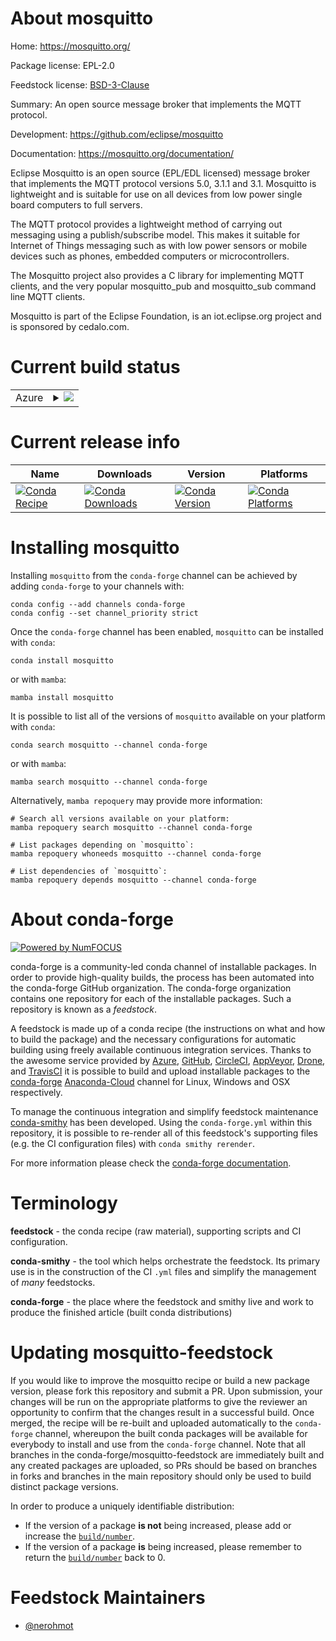 About mosquitto
===============

Home: https://mosquitto.org/

Package license: EPL-2.0

Feedstock license: [BSD-3-Clause](https://github.com/conda-forge/mosquitto-feedstock/blob/main/LICENSE.txt)

Summary: An open source message broker that implements the MQTT protocol.

Development: https://github.com/eclipse/mosquitto

Documentation: https://mosquitto.org/documentation/

Eclipse Mosquitto is an open source (EPL/EDL licensed) message broker that
implements the MQTT protocol versions 5.0, 3.1.1 and 3.1.
Mosquitto is lightweight and is suitable for use on all devices from low
power single board computers to full servers.

The MQTT protocol provides a lightweight method of carrying out messaging
using a publish/subscribe model. This makes it suitable for Internet of
Things messaging such as with low power sensors or mobile devices such as phones,
embedded computers or microcontrollers.

The Mosquitto project also provides a C library for implementing MQTT clients,
and the very popular mosquitto_pub and mosquitto_sub command line MQTT clients.

Mosquitto is part of the Eclipse Foundation, is an iot.eclipse.org project and
is sponsored by cedalo.com.


Current build status
====================


<table>
    
  <tr>
    <td>Azure</td>
    <td>
      <details>
        <summary>
          <a href="https://dev.azure.com/conda-forge/feedstock-builds/_build/latest?definitionId=16154&branchName=main">
            <img src="https://dev.azure.com/conda-forge/feedstock-builds/_apis/build/status/mosquitto-feedstock?branchName=main">
          </a>
        </summary>
        <table>
          <thead><tr><th>Variant</th><th>Status</th></tr></thead>
          <tbody><tr>
              <td>linux_64</td>
              <td>
                <a href="https://dev.azure.com/conda-forge/feedstock-builds/_build/latest?definitionId=16154&branchName=main">
                  <img src="https://dev.azure.com/conda-forge/feedstock-builds/_apis/build/status/mosquitto-feedstock?branchName=main&jobName=linux&configuration=linux_64_" alt="variant">
                </a>
              </td>
            </tr><tr>
              <td>linux_aarch64</td>
              <td>
                <a href="https://dev.azure.com/conda-forge/feedstock-builds/_build/latest?definitionId=16154&branchName=main">
                  <img src="https://dev.azure.com/conda-forge/feedstock-builds/_apis/build/status/mosquitto-feedstock?branchName=main&jobName=linux&configuration=linux_aarch64_" alt="variant">
                </a>
              </td>
            </tr><tr>
              <td>linux_ppc64le</td>
              <td>
                <a href="https://dev.azure.com/conda-forge/feedstock-builds/_build/latest?definitionId=16154&branchName=main">
                  <img src="https://dev.azure.com/conda-forge/feedstock-builds/_apis/build/status/mosquitto-feedstock?branchName=main&jobName=linux&configuration=linux_ppc64le_" alt="variant">
                </a>
              </td>
            </tr><tr>
              <td>win_64</td>
              <td>
                <a href="https://dev.azure.com/conda-forge/feedstock-builds/_build/latest?definitionId=16154&branchName=main">
                  <img src="https://dev.azure.com/conda-forge/feedstock-builds/_apis/build/status/mosquitto-feedstock?branchName=main&jobName=win&configuration=win_64_" alt="variant">
                </a>
              </td>
            </tr>
          </tbody>
        </table>
      </details>
    </td>
  </tr>
</table>

Current release info
====================

| Name | Downloads | Version | Platforms |
| --- | --- | --- | --- |
| [![Conda Recipe](https://img.shields.io/badge/recipe-mosquitto-green.svg)](https://anaconda.org/conda-forge/mosquitto) | [![Conda Downloads](https://img.shields.io/conda/dn/conda-forge/mosquitto.svg)](https://anaconda.org/conda-forge/mosquitto) | [![Conda Version](https://img.shields.io/conda/vn/conda-forge/mosquitto.svg)](https://anaconda.org/conda-forge/mosquitto) | [![Conda Platforms](https://img.shields.io/conda/pn/conda-forge/mosquitto.svg)](https://anaconda.org/conda-forge/mosquitto) |

Installing mosquitto
====================

Installing `mosquitto` from the `conda-forge` channel can be achieved by adding `conda-forge` to your channels with:

```
conda config --add channels conda-forge
conda config --set channel_priority strict
```

Once the `conda-forge` channel has been enabled, `mosquitto` can be installed with `conda`:

```
conda install mosquitto
```

or with `mamba`:

```
mamba install mosquitto
```

It is possible to list all of the versions of `mosquitto` available on your platform with `conda`:

```
conda search mosquitto --channel conda-forge
```

or with `mamba`:

```
mamba search mosquitto --channel conda-forge
```

Alternatively, `mamba repoquery` may provide more information:

```
# Search all versions available on your platform:
mamba repoquery search mosquitto --channel conda-forge

# List packages depending on `mosquitto`:
mamba repoquery whoneeds mosquitto --channel conda-forge

# List dependencies of `mosquitto`:
mamba repoquery depends mosquitto --channel conda-forge
```


About conda-forge
=================

[![Powered by
NumFOCUS](https://img.shields.io/badge/powered%20by-NumFOCUS-orange.svg?style=flat&colorA=E1523D&colorB=007D8A)](https://numfocus.org)

conda-forge is a community-led conda channel of installable packages.
In order to provide high-quality builds, the process has been automated into the
conda-forge GitHub organization. The conda-forge organization contains one repository
for each of the installable packages. Such a repository is known as a *feedstock*.

A feedstock is made up of a conda recipe (the instructions on what and how to build
the package) and the necessary configurations for automatic building using freely
available continuous integration services. Thanks to the awesome service provided by
[Azure](https://azure.microsoft.com/en-us/services/devops/), [GitHub](https://github.com/),
[CircleCI](https://circleci.com/), [AppVeyor](https://www.appveyor.com/),
[Drone](https://cloud.drone.io/welcome), and [TravisCI](https://travis-ci.com/)
it is possible to build and upload installable packages to the
[conda-forge](https://anaconda.org/conda-forge) [Anaconda-Cloud](https://anaconda.org/)
channel for Linux, Windows and OSX respectively.

To manage the continuous integration and simplify feedstock maintenance
[conda-smithy](https://github.com/conda-forge/conda-smithy) has been developed.
Using the ``conda-forge.yml`` within this repository, it is possible to re-render all of
this feedstock's supporting files (e.g. the CI configuration files) with ``conda smithy rerender``.

For more information please check the [conda-forge documentation](https://conda-forge.org/docs/).

Terminology
===========

**feedstock** - the conda recipe (raw material), supporting scripts and CI configuration.

**conda-smithy** - the tool which helps orchestrate the feedstock.
                   Its primary use is in the construction of the CI ``.yml`` files
                   and simplify the management of *many* feedstocks.

**conda-forge** - the place where the feedstock and smithy live and work to
                  produce the finished article (built conda distributions)


Updating mosquitto-feedstock
============================

If you would like to improve the mosquitto recipe or build a new
package version, please fork this repository and submit a PR. Upon submission,
your changes will be run on the appropriate platforms to give the reviewer an
opportunity to confirm that the changes result in a successful build. Once
merged, the recipe will be re-built and uploaded automatically to the
`conda-forge` channel, whereupon the built conda packages will be available for
everybody to install and use from the `conda-forge` channel.
Note that all branches in the conda-forge/mosquitto-feedstock are
immediately built and any created packages are uploaded, so PRs should be based
on branches in forks and branches in the main repository should only be used to
build distinct package versions.

In order to produce a uniquely identifiable distribution:
 * If the version of a package **is not** being increased, please add or increase
   the [``build/number``](https://docs.conda.io/projects/conda-build/en/latest/resources/define-metadata.html#build-number-and-string).
 * If the version of a package **is** being increased, please remember to return
   the [``build/number``](https://docs.conda.io/projects/conda-build/en/latest/resources/define-metadata.html#build-number-and-string)
   back to 0.

Feedstock Maintainers
=====================

* [@nerohmot](https://github.com/nerohmot/)

